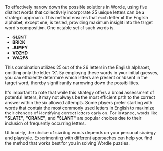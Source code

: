 To effectively narrow down the possible solutions in Wordle, using five distinct words that collectively incorporate 25 unique letters can be a strategic approach. 
This method ensures that each letter of the English alphabet, except one, is tested, providing maximum insight into the target word's composition. One notable set of such words is.

- **GLENT**
- **BRICK**
- **JUMPY**
- **VOZHD**
- **WAQFS**

This combination utilizes 25 out of the 26 letters in the English alphabet, omitting only the letter 'X'. By employing these words in your initial guesses, you can efficiently determine which letters are present or absent in the target word, thereby significantly narrowing down the possibilities.

It's important to note that while this strategy offers a broad assessment of potential letters, it may not always be the most efficient path to the correct answer within the six allowed attempts. Some players prefer starting with words that contain the most commonly used letters in English to maximize their chances of identifying correct letters early on. For instance, words like **"SLATE"**, **"CRANE"**, and **"SLANT"** are popular choices due to their inclusion of frequently occurring letters.

Ultimately, the choice of starting words depends on your personal strategy and playstyle. Experimenting with different approaches can help you find the method that works best for you in solving Wordle puzzles. 
